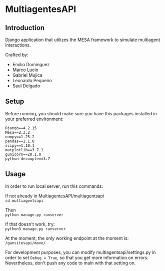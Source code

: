 # MultiagentesAPI

## Introduction

Django application that utilizes the MESA framework to simulate multiagent interactions.

Crafted by:

- Emilio Domínguez
- Marco Lucio
- Gabriel Mujica
- Leonardo Pequeño
- Saul Delgado

## Setup

Before running, you should make sure you have this packages installed in your preferred environment:

```
Django==4.2.15
Mesa==2.3.2
numpy==1.25.2
pandas==2.1.0
scipy==1.10.1
matplotlib==3.7.1
gunicorn==20.1.0
python-decouple==3.7
```

## Usage

In order to run local server, run this commands:

If not already in MultiagentesAPI/multiagentsapi <br>
```cd multiagentsapi```

Then <br>
```python manage.py runserver```

If that doesn't work, try: <br>
```python3 manage.py runserver```

At the moment, the only working endpoint at the moment is: <br>
``` /gansitosapi/move/ ``` <br>

For development purposes, you can modify multiagentsapi/settings.py in order to set ```Debug = True```, so that you get more information on errors. Nevertheless, don't push any code to main with that setting on.

